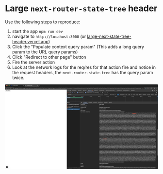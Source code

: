 # Large `next-router-state-tree` header

Use the following steps to reproduce:

1. start the app `npm run dev`
2. navigate to `http://locahost:3000` (or [large-next-state-tree-header.vercel.app](https://large-next-state-tree-header.vercel.app))
3. Click the "Populate context query param" (This adds a long query param to the URL query params)
4. Click "Redirect to other page" button
5. Fire the server action
6. Look at the network logs for the req/res for that action fire and notice in the request headers, the `next-router-state-tree` has the query param twice.


![Image showing multiple query params in network request](./query-params-multiplied.png)